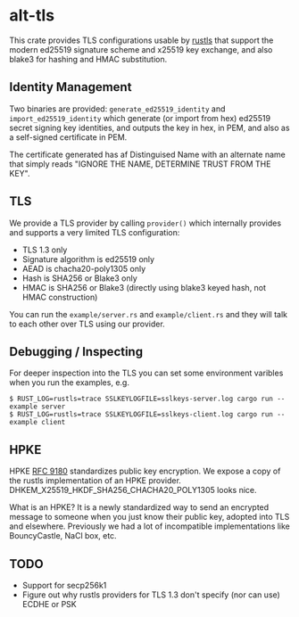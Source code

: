 # alt-tls

This crate provides TLS configurations usable by [rustls](https://crates.io/crates/rustls)
that support the modern ed25519 signature scheme and x25519 key exchange, and also blake3
for hashing and HMAC substitution.

## Identity Management

Two binaries are provided: `generate_ed25519_identity` and `import_ed25519_identity`
which generate (or import from hex) ed25519 secret signing key identities, and outputs
the key in hex, in PEM, and also as a self-signed certificate in PEM.

The certificate generated has af Distinguised Name with an alternate name
that simply reads "IGNORE THE NAME, DETERMINE TRUST FROM THE KEY".

## TLS

We provide a TLS provider by calling `provider()` which internally provides and
supports a very limited TLS configuration:

* TLS 1.3 only
* Signature algorithm is ed25519 only
* AEAD is chacha20-poly1305 only
* Hash is SHA256 or Blake3 only
* HMAC is SHA256 or Blake3 (directly using blake3 keyed hash, not HMAC construction)

You can run the `example/server.rs` and `example/client.rs` and they will talk to
each other over TLS using our provider.

## Debugging / Inspecting

For deeper inspection into the TLS you can set some environment varibles when you run
the examples, e.g.

```
$ RUST_LOG=rustls=trace SSLKEYLOGFILE=sslkeys-server.log cargo run --example server
$ RUST_LOG=rustls=trace SSLKEYLOGFILE=sslkeys-client.log cargo run --example client
```

## HPKE

HPKE [RFC 9180](https://www.rfc-editor.org/rfc/rfc9180.html) standardizes public key
encryption. We expose a copy of the rustls implementation of an HPKE provider.
DHKEM_X25519_HKDF_SHA256_CHACHA20_POLY1305 looks nice.

What is an HPKE? It is a newly standardized way to send an encrypted message to someone
when you just know their public key, adopted into TLS and elsewhere. Previously we had
a lot of incompatible implementations like BouncyCastle, NaCl box, etc.

## TODO

* Support for secp256k1
* Figure out why rustls providers for TLS 1.3 don't specify (nor can use) ECDHE or PSK

